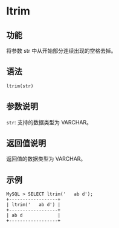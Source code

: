 # ltrim

## 功能

将参数 str 中从开始部分连续出现的空格去掉。

## 语法

```Haskell
ltrim(str)
```

## 参数说明

`str`: 支持的数据类型为 VARCHAR。

## 返回值说明

返回值的数据类型为 VARCHAR。

## 示例

```Plain Text
MySQL > SELECT ltrim('   ab d');
+------------------+
| ltrim('   ab d') |
+------------------+
| ab d             |
+------------------+
```
